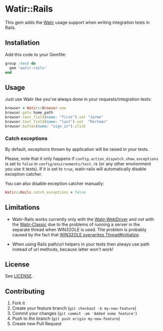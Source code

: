 # Watir::Rails

This gem adds the [Watir](http://github.com/watir/watir) usage support when writing integration tests in Rails.

## Installation

Add this code to your Gemfile:

````ruby
group :test do
  gem 'watir-rails'
end
````

## Usage

Just use Watir like you've always done in your requests/integration tests:

````ruby
browser = Watir::Browser.new
browser.goto home_path
browser.text_field(name: "first").set "Jarmo"
browser.text_field(name: "last").set  "Pertman"
browser.button(name: "sign_in").click
````

### Catch exceptions

By default, exceptions thrown by application will be raised in your tests.

Please, note that it only happens if `config.action_dispatch.show_exceptions` is set to `false` in `config/environments/test.rb` (or any other environment you use it tests). If it is set to `true`, watir-rails will automatically disable exception catcher.

You can also disable exception catcher manually:

```ruby
Watir::Rails.catch_exceptions = false
```

## Limitations

* Watir-Rails works currently only with the [Watir-WebDriver](http://github.com/watir/watir-webdriver) and not with
the [Watir-Classic](http://github.com/watir/watir-classic) due to the problems of running a server
in the separate thread when WIN32OLE is used.
The problem is probably caused by the fact that [WIN32OLE overwrites Thread#initialize](https://github.com/ruby/ruby/blob/trunk/test/ruby/test_thread.rb#L607).

* When using Rails path/url helpers in your tests then always use path instead of url methods, because latter won't work!

## License

See [LICENSE](https://github.com/watir/watir-rails/blob/master/LICENSE).

## Contributing

1. Fork it
2. Create your feature branch (`git checkout -b my-new-feature`)
3. Commit your changes (`git commit -am 'Added some feature'`)
4. Push to the branch (`git push origin my-new-feature`)
5. Create new Pull Request
